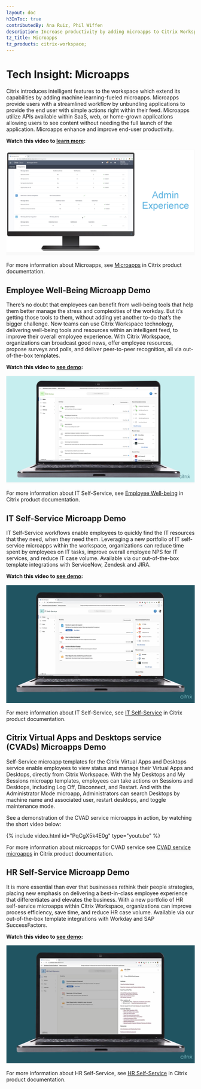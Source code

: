 ```yaml
---
layout: doc
h3InToc: true
contributedBy: Ana Ruiz, Phil Wiffen
description: Increase productivity by adding microapps to Citrix Workspace. Microapps allow users to view information and perform actions without launching the full application.
tz_title: Microapps
tz_products: citrix-workspace;
---
```

# Tech Insight: Microapps

Citrix introduces intelligent features to the workspace which extend its capabilities by adding machine learning-fueled microapps. Microapps provide users with a streamlined workflow by unbundling applications to provide the end user with simple actions right within their feed. Microapps utilize APIs available within SaaS, web, or home-grown applications allowing users to see content without needing the full launch of the application. Microapps enhance and improve end-user productivity.

**Watch this video to [learn more](https://www.youtube.com/watch?v=a1W_BEHYUcI&feature=youtu.be):**

[![Tech Insight-Microapp Overview](/en-us/tech-zone/learn/media/tech-insights_microapps_admin.png)](https://www.youtube.com/watch?v=a1W_BEHYUcI&feature=youtu.be)

For more information about Microapps, see [Microapps](/en-us/citrix-microapps.html) in Citrix product documentation.

## Employee Well-Being Microapp Demo

There’s no doubt that employees can benefit from well-being tools that help them better manage the stress and complexities of the workday. But it’s getting those tools to them, without adding yet another to-do that’s the bigger challenge. Now teams can use Citrix Workspace technology, delivering well-being tools and resources within an intelligent feed, to improve their overall employee experience.
With Citrix Workspace, organizations can broadcast good news, offer employee resources, propose surveys and polls, and deliver peer-to-peer recognition, all via out-of-the-box templates.

**Watch this video to [see demo](https://www.youtube.com/watch?v=1XD2gTK-W1g&feature=youtu.be&ab_channel=Citrix):**

[![Tech Insight-IT Self-Service](/en-us/tech-zone/learn/media/tech-insights_microapps_well-being.png)](https://www.youtube.com/watch?v=1XD2gTK-W1g&feature=youtu.be&ab_channel=Citrix)

For more information about IT Self-Service, see [Employee Well-being](/en-us/citrix-workspace/optimize-workflows/well-being.html) in Citrix product documentation.

## IT Self-Service Microapp Demo

IT Self-Service workflows enable employees to quickly find the IT resources that they need, when they need them. Leveraging a new portfolio of IT self-service microapps within the workspace, organizations can reduce time spent by employees on IT tasks, improve overall employee NPS for IT services, and reduce IT case volume. Available via our out-of-the-box template integrations with ServiceNow, Zendesk and JIRA.

**Watch this video to [see demo](https://www.youtube.com/watch?v=9FMzApqIBqA&feature=youtu.be&ab_channel=Citrix):**

[![Tech Insight-IT Self-Service](/en-us/tech-zone/learn/media/tech-insights_microapps_it.png)](https://www.youtube.com/watch?v=9FMzApqIBqA&feature=youtu.be&ab_channel=Citrix)

For more information about IT Self-Service, see [IT Self-Service](/en-us/citrix-microapps/deliver-workflows/it-self-service.html) in Citrix product documentation.

## Citrix Virtual Apps and Desktops service (CVADs) Microapps Demo

Self-Service microapp templates for the Citrix Virtual Apps and Desktops service enable employees to view status and manage their Virtual Apps and Desktops, directly from Citrix Workspace. With the My Desktops and My Sessions microapp templates, employees can take actions on Sessions and Desktops, including Log Off, Disconnect, and Restart. And with the Administrator Mode microapp, Administrators can search Desktops by machine name and associated user, restart desktops, and toggle maintenance mode.

See a demonstration of the CVAD service microapps in action, by watching the short video below:  

{% include video.html id="PqCgX5k4E0g" type="youtube" %}

For more information about microapps for CVAD service see [CVAD service microapps](/en-us/citrix-microapps/set-up-template-integrations/integrate-cvads.html) in Citrix product documentation.

## HR Self-Service Microapp Demo

It is more essential than ever that businesses rethink their people strategies, placing new emphasis on delivering a best-in-class employee experience that differentiates and elevates the business. With a new portfolio of HR self-service microapps within Citrix Workspace, organizations can improve process efficiency, save time, and reduce HR case volume. Available via our out-of-the-box template integrations with Workday and SAP SuccessFactors.

**Watch this video to [see demo](https://www.youtube.com/watch?v=1JMdpHt4msk&feature=youtu.be&ab_channel=Citrix):**

[![Tech Insight-HR Self-Service](/en-us/tech-zone/learn/media/tech-insights_microapps_hr.png)](https://www.youtube.com/watch?v=1JMdpHt4msk&feature=youtu.be&ab_channel=Citrix)

For more information about HR Self-Service, see [HR Self-Service](/en-us/citrix-microapps/deliver-workflows/hr-self-service.html) in Citrix product documentation.
